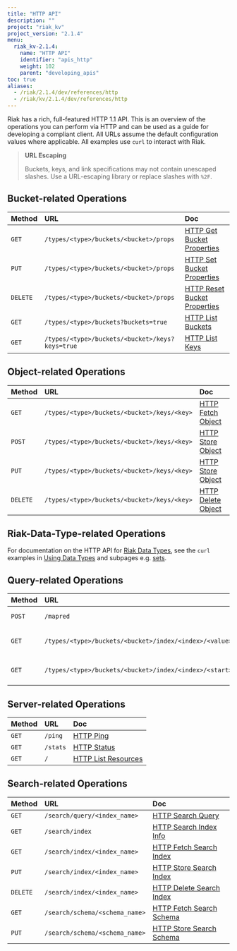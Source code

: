 ```yaml
---
title: "HTTP API"
description: ""
project: "riak_kv"
project_version: "2.1.4"
menu:
  riak_kv-2.1.4:
    name: "HTTP API"
    identifier: "apis_http"
    weight: 102
    parent: "developing_apis"
toc: true
aliases:
  - /riak/2.1.4/dev/references/http
  - /riak/kv/2.1.4/dev/references/http
---
```


Riak has a rich, full-featured HTTP 1.1 API. This is an overview of the
operations you can perform via HTTP and can be used as a guide for
developing a compliant client. All URLs assume the default configuration
values where applicable. All examples use `curl` to interact with Riak.

> **URL Escaping**
>
> Buckets, keys, and link specifications may not contain unescaped
slashes. Use a URL-escaping library or replace slashes with `%2F`.

## Bucket-related Operations

Method | URL | Doc
:------|:----|:---
`GET` | `/types/<type>/buckets/<bucket>/props` | [HTTP Get Bucket Properties](/riak/kv/2.1.4/developing/api/http/get-bucket-props)
`PUT` | `/types/<type>/buckets/<bucket>/props` | [HTTP Set Bucket Properties](/riak/kv/2.1.4/developing/api/http/set-bucket-props)
`DELETE` | `/types/<type>/buckets/<bucket>/props` | [HTTP Reset Bucket Properties](/riak/kv/2.1.4/developing/api/http/reset-bucket-props)
`GET` | `/types/<type>/buckets?buckets=true` | [HTTP List Buckets](/riak/kv/2.1.4/developing/api/http/list-buckets)
`GET` | `/types/<type>/buckets/<bucket>/keys?keys=true` | [HTTP List Keys](/riak/kv/2.1.4/developing/api/http/list-keys)

## Object-related Operations

Method | URL | Doc
:------|:----|:---
`GET` | `/types/<type>/buckets/<bucket>/keys/<key>` | [HTTP Fetch Object](/riak/kv/2.1.4/developing/api/http/fetch-object)
`POST` | `/types/<type>/buckets/<bucket>/keys/<key>` | [HTTP Store Object](/riak/kv/2.1.4/developing/api/http/store-object)
`PUT` | `/types/<type>/buckets/<bucket>/keys/<key>` | [HTTP Store Object](/riak/kv/2.1.4/developing/api/http/store-object)
`DELETE` | `/types/<type>/buckets/<bucket>/keys/<key>` | [HTTP Delete Object](/riak/kv/2.1.4/developing/api/http/delete-object)

## Riak-Data-Type-related Operations

For documentation on the HTTP API for [Riak Data Types](/riak/kv/2.1.4/learn/concepts/crdts),
see the `curl` examples in [Using Data Types](/riak/kv/2.1.4/developing/data-types/#usage-examples) and subpages e.g. [sets](/riak/kv/2.1.4/developing/data-types/sets).

## Query-related Operations

Method | URL | Doc
:------|:----|:---
`POST` | `/mapred` | [HTTP MapReduce](/riak/kv/2.1.4/developing/api/http/mapreduce)
`GET` | `/types/<type>/buckets/<bucket>/index/<index>/<value>` | [HTTP Secondary Indexes](/riak/kv/2.1.4/developing/api/http/secondary-indexes)
`GET` | `/types/<type>/buckets/<bucket>/index/<index>/<start>/<end>` | [HTTP Secondary Indexes](/riak/kv/2.1.4/developing/api/http/secondary-indexes)

## Server-related Operations

Method | URL | Doc
:------|:----|:---
`GET` | `/ping` | [HTTP Ping](/riak/kv/2.1.4/developing/api/http/ping)
`GET` | `/stats` | [HTTP Status](/riak/kv/2.1.4/developing/api/http/status)
`GET` | `/` | [HTTP List Resources](/riak/kv/2.1.4/developing/api/http/list-resources)

## Search-related Operations

Method | URL | Doc
:------|:----|:---
`GET` | `/search/query/<index_name>` | [HTTP Search Query](/riak/kv/2.1.4/developing/api/http/search-query)
`GET` | `/search/index` | [HTTP Search Index Info](/riak/kv/2.1.4/developing/api/http/search-index-info)
`GET` | `/search/index/<index_name>` | [HTTP Fetch Search Index](/riak/kv/2.1.4/developing/api/http/fetch-search-index)
`PUT` | `/search/index/<index_name>` | [HTTP Store Search Index](/riak/kv/2.1.4/developing/api/http/store-search-index)
`DELETE` | `/search/index/<index_name>` | [HTTP Delete Search Index](/riak/kv/2.1.4/developing/api/http/delete-search-index)
`GET` | `/search/schema/<schema_name>` | [HTTP Fetch Search Schema](/riak/kv/2.1.4/developing/api/http/fetch-search-schema)
`PUT` | `/search/schema/<schema_name>` | [HTTP Store Search Schema](/riak/kv/2.1.4/developing/api/http/store-search-schema)
